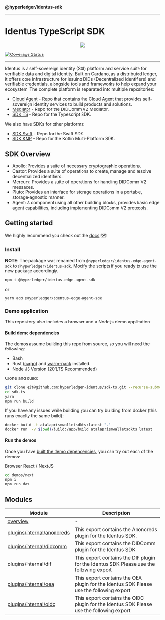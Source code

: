 **@hyperledger/identus-sdk**

***

# Identus TypeScript SDK

<p align="center">
  <img src="https://cdn.jsdelivr.net/gh/hyperledger/identus@latest/resources/images/hyperledger-identus.svg" />
</p>

[![Coverage Status](https://coveralls.io/repos/github/hyperledger-identus/sdk-ts/badge.svg?branch=main)](https://coveralls.io/github/hyperledger-identus/sdk-ts?branch=main)

---

Identus is a self-sovereign identity (SSI) platform and service suite for
verifiable data and digital identity. Built on Cardano, as a distributed ledger, 
it offers core infrastructure for issuing DIDs (Decentralized identifiers) and 
verifiable credentials, alongside tools and frameworks to help expand your ecosystem.
The complete platform is separated into multiple repositories:
* [Cloud Agent](https://github.com/hyperledger-identus/cloud-agent) - Repo that contains the Cloud Agent that provides self-sovereign identity services to build products and solutions.
* [Mediator](https://github.com/hyperledger-identus/mediator) - Repo for the DIDComm V2 Mediator.
* [SDK TS](https://github.com/hyperledger-identus/sdk-ts) - Repo for the Typescript SDK.

We also have SDKs for other platforms:
* [SDK Swift](https://github.com/hyperledger-identus/sdk-swift) - Repo for the Swift SDK.
* [SDK KMP](https://github.com/hyperledger-identus/sdk-kmp) - Repo for the Kotlin Multi-Platform SDK.

## SDK Overview

- Apollo: Provides a suite of necessary cryptographic operations.
- Castor: Provides a suite of operations to create, manage and resolve decentralized identifiers.
- Mercury: Provides a suite of operations for handling DIDComm V2 messages.
- Pluto: Provides an interface for storage operations in a portable, storage-agnostic manner.
- Agent: A component using all other building blocks, provides basic edge agent capabilities, including implementing DIDComm V2 protocols.

## Getting started
We highly recommend you check out the [docs](https://hyperledger-identus.github.io/docs/home/) :world_map:

### Install

**NOTE**: The package was renamed from `@hyperledger/identus-edge-agent-sdk` to `@hyperledger/identus-sdk`. Modify the scripts if you ready to use the new package accordingly.

```bash
npm i @hyperledger/identus-edge-agent-sdk
```

or
```bash
yarn add @hyperledger/identus-edge-agent-sdk
```

### Demo application
This repository also includes a browser and a Node.js demo application

#### Build demo dependencies
The demos assume building this repo from source, so you will need the following:
* Bash
* Rust ([cargo](https://doc.rust-lang.org/cargo/getting-started/installation.html)) and [wasm-pack](https://rustwasm.github.io/wasm-pack/installer/) installed.
* Node JS Version (20/LTS Recommended)

Clone and build:
```bash
git clone git@github.com:hyperledger-identus/sdk-ts.git --recurse-submodules
cd sdk-ts
yarn
npm run build
```

If you have any issues while building you can try building from docker (this runs exaclty the same build):
```bash
docker build -t atalaprismwalletsdkts:latest "." 
docker run  -v $(pwd)/build:/app/build atalaprismwalletsdkts:latest
```

#### Run the demos
Once you have [built the demo dependencies](#build-demo-dependencies), you can try out each of the demos:

Browser React / NextJS
```bash
cd demos/next
npm i
npm run dev
```

## Modules

| Module | Description |
| ------ | ------ |
| [overview](overview/README.md) | - |
| [plugins/internal/anoncreds](plugins/internal/anoncreds.md) | This export contains the Anoncreds plugin for the Identus SDK. |
| [plugins/internal/didcomm](plugins/internal/didcomm.md) | This export contains the DIDComm plugin for the Identus SDK |
| [plugins/internal/dif](plugins/internal/dif/README.md) | This export contains the DIF plugin for the Identus SDK Please use the following export |
| [plugins/internal/oea](plugins/internal/oea/README.md) | This export contains the OEA plugin for the Identus SDK Please use the following export |
| [plugins/internal/oidc](plugins/internal/oidc/README.md) | This export contains the OIDC plugin for the Identus SDK Please use the following export |
